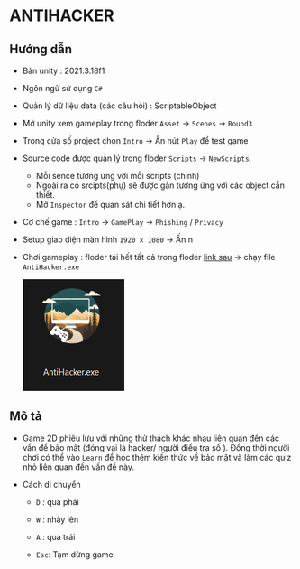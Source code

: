 # ANTIHACKER

## Hướng dẫn 

- Bản unity : 2021.3.18f1
- Ngôn ngữ sử dụng `C#`
- Quản lý dữ liệu data (các câu hỏi) : ScriptableObject
- Mở unity xem gameplay trong floder `Asset` -> `Scenes` -> `Round3`
- Trong cửa số project chọn `Intro` -> Ấn nút `Play` để test game
- Source code được quản lý trong floder `Scripts` -> `NewScripts`. 

    - Mỗi sence tương ứng với mỗi scripts (chính) 
    - Ngoài ra có srcipts(phụ) sẽ được gắn tương ứng với các object cần thiết.
    - Mở `Inspector` để quan sát chi tiết hơn ạ.

- Cơ chế game : `Intro` -> `GamePlay` -> `Phishing` / `Privacy`
- Setup giao diện màn hình `1920 x 1080` -> Ấn n

- Chơi gameplay : floder tải hết tất cả trong floder [link sau](https://drive.google.com/drive/folders/1teIRrwk8wZjxbR8ykCw3xURe3ctVrQ9i?usp=drive_link)  -> chạy file `AntiHacker.exe` 

    ![Alt text](Report/gamelogo.png)

## Mô tả

- Game 2D phiêu lưu với những thử thách khác nhau liên quan đến các vấn đề bảo mật (đóng vai là hacker/ người điều tra số ). Đồng thời người chơi có thể vào `Learn` để học thêm kiến thức về bảo mật và làm các quiz nhỏ liên quan đến vấn đề này.

- Cách di chuyển
    
    - `D` : qua phải 

    - `W` : nhảy lên 

    - `A` : qua trái

    - `Esc`: Tạm dừng game

